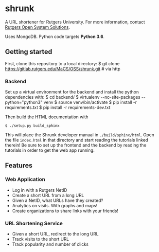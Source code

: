 # shrunk

A URL shortener for Rutgers University. For more information, contact [Rutgers
Open System Solutions](http://oss.rutgers.edu).

Uses MongoDB. Python code targets **Python 3.6**.

## Getting started

First, clone this repository to a local directory:
$ git clone https://gitlab.rutgers.edu/MaCS/OSS/shrunk.git # via http

### Backend

Set up a virtual environment for the backend and install the python dependencies with:
$ cd backend/
$ virtualenv --no-site-packages --python="python3" venv
$ source venv/bin/activate
$ pip install -r requirements.txt
$ pip install -r requirements-dev.txt

Then build the HTML documentation with

    $ ./setup.py build_sphinx

This will place the Shrunk developer manual in `./build/sphinx/html`. Open the file
`index.html` in that directory and start reading the tutorials linked therein! Be sure to set up the frontend and the backend by reading the tutorials in order to get the web app running.

## Features

### Web Application

- Log in with a Rutgers NetID
- Create a short URL from a long URL
- Given a NetID, what URLs have they created?
- Analytics on visits. With graphs and maps!
- Create organizations to share links with your friends!

### URL Shortening Service

- Given a short URL, redirect to the long URL
- Track visits to the short URL
- Track popularity and number of clicks
